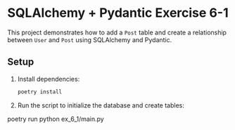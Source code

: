 # SQLAlchemy + Pydantic Exercise 6-1

This project demonstrates how to add a `Post` table and create a relationship between `User` and `Post` using SQLAlchemy and Pydantic.

## Setup
1. Install dependencies:
   ```bash
   poetry install

2. Run the script to initialize the database and create tables:

poetry run python ex_6_1/main.py